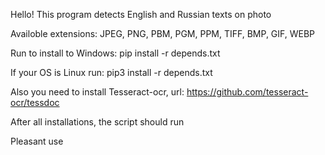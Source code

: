 Hello! This program detects English and Russian texts on photo

Availoble extensions: JPEG, PNG, PBM, PGM, PPM, TIFF, BMP, GIF, WEBP

Run to install to Windows:
	 pip install -r depends.txt

If your OS is Linux run: 
	pip3 install -r depends.txt

Also you need to install Tesseract-ocr, url: https://github.com/tesseract-ocr/tessdoc

After all installations, the script should run


Pleasant use
